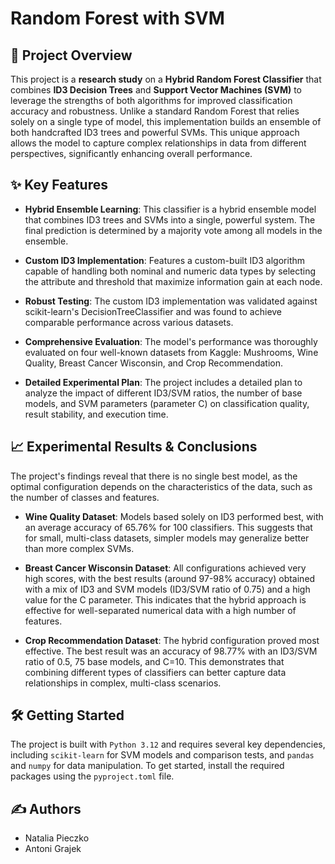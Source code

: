 # Random Forest with SVM

## 🚀 Project Overview
This project is a **research study** on a **Hybrid Random Forest Classifier** that combines **ID3 Decision Trees** and **Support Vector Machines (SVM)** to leverage the strengths of both algorithms for improved classification accuracy and robustness. Unlike a standard Random Forest that relies solely on a single type of model, this implementation builds an ensemble of both handcrafted ID3 trees and powerful SVMs. This unique approach allows the model to capture complex relationships in data from different perspectives, significantly enhancing overall performance.

## ✨ Key Features
- **Hybrid Ensemble Learning**: This classifier is a hybrid ensemble model that combines ID3 trees and SVMs into a single, powerful system. The final prediction is determined by a majority vote among all models in the ensemble.

- **Custom ID3 Implementation**: Features a custom-built ID3 algorithm capable of handling both nominal and numeric data types by selecting the attribute and threshold that maximize information gain at each node.

- **Robust Testing**: The custom ID3 implementation was validated against scikit-learn's DecisionTreeClassifier and was found to achieve comparable performance across various datasets.

- **Comprehensive Evaluation**: The model's performance was thoroughly evaluated on four well-known datasets from Kaggle: Mushrooms, Wine Quality, Breast Cancer Wisconsin, and Crop Recommendation.

- **Detailed Experimental Plan**: The project includes a detailed plan to analyze the impact of different ID3/SVM ratios, the number of base models, and SVM parameters (parameter C) on classification quality, result stability, and execution time.

## 📈 Experimental Results & Conclusions

The project's findings reveal that there is no single best model, as the optimal configuration depends on the characteristics of the data, such as the number of classes and features.

- **Wine Quality Dataset**: Models based solely on ID3 performed best, with an average accuracy of 65.76% for 100 classifiers. This suggests that for small, multi-class datasets, simpler models may generalize better than more complex SVMs.

- **Breast Cancer Wisconsin Dataset**: All configurations achieved very high scores, with the best results (around 97-98% accuracy) obtained with a mix of ID3 and SVM models (ID3/SVM ratio of 0.75) and a high value for the C parameter. This indicates that the hybrid approach is effective for well-separated numerical data with a high number of features.

- **Crop Recommendation Dataset**: The hybrid configuration proved most effective. The best result was an accuracy of 98.77% with an ID3/SVM ratio of 0.5, 75 base models, and C=10. This demonstrates that combining different types of classifiers can better capture data relationships in complex, multi-class scenarios.

## 🛠️ Getting Started
The project is built with `Python 3.12` and requires several key dependencies, including `scikit-learn` for SVM models and comparison tests, and `pandas` and `numpy` for data manipulation. To get started, install the required packages using the `pyproject.toml` file.

## ✍️ Authors
- Natalia Pieczko
- Antoni Grajek
